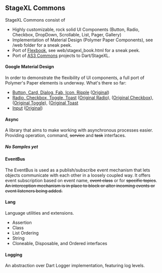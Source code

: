 ## StageXL Commons

StageXL Commons consist of
* Highly customizable, rock solid UI Components (Button, Radio, Checkbox, DropDown, Scrollable, List, Pager, Gallery)
* Implementation of Material Design (Polymer Paper Components), see /web folder for a sneak peek.
* Port of [Flexbook](http://www.rubenswieringa.com/code/as3/flex/Book/), see web/stagexl_book.html for a sneak peek.
* Port of [AS3 Commons](http://www.as3commons.org/) projects to Dart/StageXL.

#### Google Material Design
In order to demonstrate the flexibility of UI components, a full port of Polymer's Paper elements is underway.
What's there so far:
* [Button, Card, Dialog, Fab, Icon, Ripple](http://rockdot.sounddesignz.com/stagexl-commons/paper_buttons.html) ([Original](https://www.polymer-project.org/components/paper-ripple/demo.html)) 
* [Radio, Checkbox, Toggle, Toast](http://rockdot.sounddesignz.com/stagexl-commons/paper_radio.html) ([Original Radio](https://www.polymer-project.org/components/paper-radio-button/demo.html)), ([Original Checkbox](https://www.polymer-project.org/components/paper-checkbox/demo.html)), ([Original Toggle](https://www.polymer-project.org/components/paper-toggle-button/demo.html)), ([Original Toast](https://www.polymer-project.org/components/paper-toast/demo.html)  
* [Input](http://rockdot.sounddesignz.com/stagexl-commons/paper_input.html) ([Original](https://www.polymer-project.org/components/paper-input/demo.html)) 

#### Async
A library that aims to make working with asynchronous processes easier. 
Providing operation, command, ~~service~~ and ~~task~~ interfaces.
##### No Samples yet

#### EventBus
The EventBus is used as a publish/subscribe event mechanism that lets objects communicate with each other in a loosely coupled way. 
It offers event subscription based on event name, ~~event class~~ or for ~~specific topics~~. 
~~An interception mechanism is in place to block or alter incoming events or event listeners being added.~~

#### Lang
Language utilities and extensions.
* Assertion
* Class
* List Ordering
* String
* Cloneable, Disposable, and Ordered interfaces

#### Logging
An abstraction over Dart Logger implementation, featuring log levels.